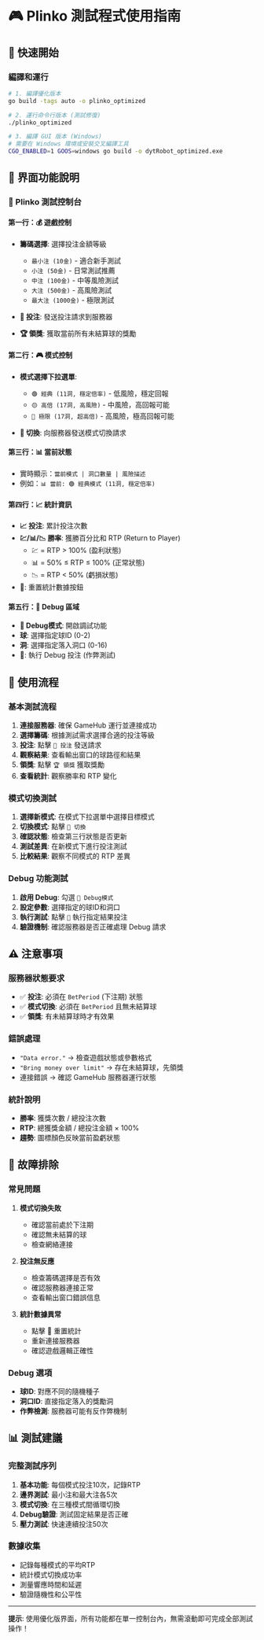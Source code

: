 # 🎮 Plinko 測試程式使用指南

## 🚀 快速開始

### 編譯和運行
```bash
# 1. 編譯優化版本
go build -tags auto -o plinko_optimized

# 2. 運行命令行版本 (測試修復)
./plinko_optimized

# 3. 編譯 GUI 版本 (Windows)
# 需要在 Windows 環境或安裝交叉編譯工具
CGO_ENABLED=1 GOOS=windows go build -o dytRobot_optimized.exe
```

## 🎯 界面功能說明

### 🎲 Plinko 測試控制台

#### 第一行：💰 遊戲控制
- **籌碼選擇**: 選擇投注金額等級
  - `最小注 (10金)` - 適合新手測試
  - `小注 (50金)` - 日常測試推薦  
  - `中注 (100金)` - 中等風險測試
  - `大注 (500金)` - 高風險測試
  - `最大注 (1000金)` - 極限測試

- **🎯 投注**: 發送投注請求到服務器
- **🏆 領獎**: 獲取當前所有未結算球的獎勵

#### 第二行：🎮 模式控制
- **模式選擇下拉選單**:
  - `🟢 經典 (11洞, 穩定倍率)` - 低風險，穩定回報
  - `🟡 高倍 (17洞, 高風險)` - 中風險，高回報可能  
  - `🔴 極限 (17洞, 超高倍)` - 高風險，極高回報可能

- **🔄 切換**: 向服務器發送模式切換請求

#### 第三行：📊 當前狀態  
- 實時顯示：`當前模式 | 洞口數量 | 風險描述`
- 例如：`📊 當前: 🟢 經典模式 (11洞, 穩定倍率)`

#### 第四行：📈 統計資訊
- **📈 投注**: 累計投注次數
- **💹/📊/📉 勝率**: 獲勝百分比和 RTP (Return to Player)
  - 💹 = RTP > 100% (盈利狀態)  
  - 📊 = 50% ≤ RTP ≤ 100% (正常狀態)
  - 📉 = RTP < 50% (虧損狀態)
- **🔄**: 重置統計數據按鈕

#### 第五行：🔧 Debug 區域
- **🔧 Debug模式**: 開啟調試功能  
- **球**: 選擇指定球ID (0-2)
- **洞**: 選擇指定落入洞口 (0-16)
- **🎯**: 執行 Debug 投注 (作弊測試)

## 📝 使用流程

### 基本測試流程
1. **連接服務器**: 確保 GameHub 運行並連接成功
2. **選擇籌碼**: 根據測試需求選擇合適的投注等級
3. **投注**: 點擊 `🎯 投注` 發送請求
4. **觀察結果**: 查看輸出窗口的球路徑和結果
5. **領獎**: 點擊 `🏆 領獎` 獲取獎勵
6. **查看統計**: 觀察勝率和 RTP 變化

### 模式切換測試
1. **選擇新模式**: 在模式下拉選單中選擇目標模式
2. **切換模式**: 點擊 `🔄 切換` 
3. **確認狀態**: 檢查第三行狀態是否更新
4. **測試差異**: 在新模式下進行投注測試
5. **比較結果**: 觀察不同模式的 RTP 差異

### Debug 功能測試  
1. **啟用 Debug**: 勾選 `🔧 Debug模式`
2. **設定參數**: 選擇指定的球ID和洞口
3. **執行測試**: 點擊 `🎯` 執行指定結果投注
4. **驗證機制**: 確認服務器是否正確處理 Debug 請求

## ⚠️ 注意事項

### 服務器狀態要求
- ✅ **投注**: 必須在 `BetPeriod` (下注期) 狀態
- ✅ **模式切換**: 必須在 `BetPeriod` 且無未結算球
- ✅ **領獎**: 有未結算球時才有效果

### 錯誤處理
- `"Data error."` → 檢查遊戲狀態或參數格式
- `"Bring money over limit"` → 存在未結算球，先領獎
- 連接錯誤 → 確認 GameHub 服務器運行狀態

### 統計說明
- **勝率**: 獲獎次數 / 總投注次數
- **RTP**: 總獲獎金額 / 總投注金額 × 100%
- **趨勢**: 圖標顏色反映當前盈虧狀態

## 🔧 故障排除

### 常見問題
1. **模式切換失敗**
   - 確認當前處於下注期
   - 確認無未結算的球
   - 檢查網絡連接

2. **投注無反應**  
   - 檢查籌碼選擇是否有效
   - 確認服務器連接正常
   - 查看輸出窗口錯誤信息

3. **統計數據異常**
   - 點擊 🔄 重置統計
   - 重新連接服務器
   - 確認遊戲邏輯正確性

### Debug 選項
- **球ID**: 對應不同的隨機種子
- **洞口ID**: 直接指定落入的獎勵洞
- **作弊檢測**: 服務器可能有反作弊機制

## 📊 測試建議

### 完整測試序列
1. **基本功能**: 每個模式投注10次，記錄RTP
2. **邊界測試**: 最小注和最大注各5次  
3. **模式切換**: 在三種模式間循環切換
4. **Debug驗證**: 測試固定結果是否正確
5. **壓力測試**: 快速連續投注50次

### 數據收集
- 記錄每種模式的平均RTP
- 統計模式切換成功率
- 測量響應時間和延遲
- 驗證隨機性和公平性

---

**提示**: 使用優化版界面，所有功能都在單一控制台內，無需滾動即可完成全部測試操作！